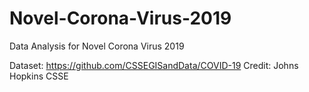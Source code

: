 # Novel-Corona-Virus-2019
Data Analysis for Novel Corona Virus 2019

Dataset: https://github.com/CSSEGISandData/COVID-19
Credit: Johns Hopkins CSSE
